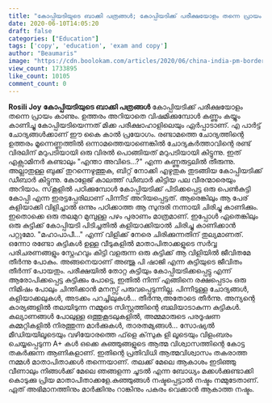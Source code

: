 ```yaml
---
title: "കോപ്പിയടിയുടെ ബാക്കി പത്രങ്ങൾ; കോപ്പിയടിക്ക് പരീക്ഷയോളം തന്നെ പ്രായം കാണും"
date: 2020-06-10T14:05:20
draft: false
categories: ["Education"]
tags: ['copy', 'education', 'exam and copy']
author: "Beaumaris"
image: "https://cdn.boolokam.com/articles/2020/06/china-india-pm-border-issue-115.jpg"
view_count: 1733895
like_count: 10105
comment_count: 0
---
```


**[](https://wordpress-972788-3403151.cloudwaysapps.com/rosili-joy-post-about-copy-exam/277128/china-india-pm-border-issue-116)Rosili Joy** **കോപ്പിയടിയുടെ ബാക്കി പത്രങ്ങൾ** കോപ്പിയടിക്ക് പരീക്ഷയോളം തന്നെ പ്രായം കാണും. ഉത്തരം അറിയാതെ വിഷമിക്കുമ്പോൾ കണ്ണും കയ്യും കാണിച്ചു കോപ്പിയടിയെന്നത് മിക്ക പരീക്ഷാഹാളിലെയും ഏർപ്പാടാണ്. എ പാർട്ട് ചോദ്യങ്ങൾക്കാണ് ഈ കൈ കാൽ പ്രയോഗം. രണ്ടാമത്തെ ചോദ്യത്തിന്റെ ഉത്തരം മൂന്നെണ്ണത്തിൽ ഒന്നാമത്തെയാണെങ്കിൽ ചോദ്യകർത്താവിന്റെ രണ്ട് വിരലിന് മറുപടിയായി ഒരു വിരൽ പൊങ്ങിയത് മറുപടിയായി കിട്ടുന്നു. ഇത് എക്സാമിനർ കണ്ടാലും "എന്താ അവിടെ…?" എന്ന കണ്ണുരുട്ടലിൽ തീരുന്നു. അല്ലാതുള്ള ബുക്ക് തുറന്നെഴുത്തുക, ബിറ്റ് നോക്കി എഴുതുക തുടങ്ങിയ കോപ്പിയടിക്ക് ഡീബാർ കിട്ടുന്നു. കോളേജ് കാലത്ത് ഡീബാർ കിട്ടിയ പല വീരന്മാരെയും അറിയാം. സ്‌കൂളിൽ പഠിക്കുമ്പോൾ കോപ്പിയടിക്ക് പിടിക്കപ്പെട്ട ഒരു പെൺകുട്ടി കോപ്പി എന്ന ഇരട്ടപ്പേരിലാണ് പിന്നീട് അറിയപ്പെട്ടത്. ആരെങ്കിലും ആ പേര് കളിയാക്കി വിളിച്ചാൽ ഒന്നും പഠിക്കാത്ത ആ സുന്ദരി നന്നായി ചിരിച്ചു കാണിക്കും. ഇതൊക്കെ ഒരു തലമുറ മുമ്പുള്ള പഴം പുരാണം മാത്രമാണ്. ഇപ്പോൾ ഏതെങ്കിലും ഒരു കുട്ടിക്ക് കോപ്പിയടി പിടിച്ചതിൽ കളിയാക്കിയാൽ ചിരിച്ചു കാണിക്കാൻ പറ്റുമോ. "മഹാപാപീ…" എന്ന് വിളിക്ക് നേരെ ചിരിക്കുന്നതിന് തുല്യമാണത്. ഒന്നോ രണ്ടോ കുട്ടികൾ ഉള്ള വീടുകളിൽ മാതാപിതാക്കളുടെ സർവ്വ പരിചരണങ്ങളും സ്നേഹവും കിട്ടി വളരുന്ന ഒരു കുട്ടിക്ക് ആ വിളിയിൽ ജീവിതമേ തീർന്നു പോകും. അങ്ങനെയാണ് അഞ്ജു പി ഷാജി എന്ന കുട്ടിയുടെ ജീവിതം തീർന്ന് പോയതും. പരീക്ഷയിൽ തോറ്റ കുട്ടിയും കോപ്പിയടിക്കപ്പെട്ടു എന്ന് ആരോപിക്കപ്പെട്ട കുട്ടിക്കും പോട്ടെ, ഇതിൽ നിന്ന് എങ്ങിനെ രക്ഷപ്പെടാം ഒരു നിമിഷം പോലും ചിന്തിക്കാൻ മനസ്സ് പരുവപ്പെടുന്നില്ല. പിന്നീടുള്ള ചോദ്യങ്ങൾ, കളിയാക്കലുകൾ, അടക്കം പറച്ചിലുകൾ… തീർന്നു,അതോടെ തീർന്നു. അന്യന്റെ കാര്യങ്ങളിൽ തലയിടുന്ന നമ്മുടെ സിസ്റ്റത്തിന്റെ ബലിയാടാകുന്ന കുട്ടികൾ. കല്യാണങ്ങൾ പോലുള്ള ഒത്തുകൂടലുകളിൽ, അമ്മമാരുടെ പരദൂഷണ കമ്മറ്റികളിൽ നിരത്തുന്ന മാർക്കുകൾ, താരതമ്യങ്ങൾ... സോഷ്യൽ മീഡിയയിലൂടെയും വഴിയോരത്തെ ഫ്‌ളെ ക്‌സുക ളി ലൂടെയും വിളംബരം ചെയ്യപ്പെടുന്ന A+ കൾ ഒക്കെ കുഞ്ഞുങ്ങളുടെ ആത്മ വിശ്വാസത്തിന്റെ കോട്ട തകർക്കുന്ന ആണികളാണ്. ഇതിന്റെ പ്രതിവിധി ആത്മവിശ്വാസം തകരാത്ത നമ്മൾ മാതാപിതാക്കൾ തന്നെയാണ്. തലക്ക് മേലെ ആകാശം ഇടിഞ്ഞു വീണാലും നിങ്ങൾക്ക് മേലെ ഞങ്ങളന്ന ചൂടൽ എന്ന ബോധ്യം മക്കൾക്കുണ്ടാക്കി കൊടുക്കു പ്രിയ മാതാപിതാക്കളേ.കുഞ്ഞുങ്ങൾ നഷ്ടപ്പെട്ടാൽ നഷ്ടം നമ്മുടേതാണ്. ഏത് അഭിമാനത്തിനും മാർക്കിനും റാങ്കിനും പകരം വെക്കാൻ ആകാത്ത നഷ്ടം.
